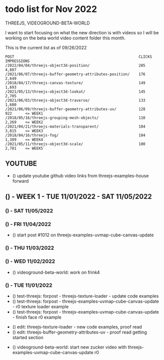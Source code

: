 # todo list for Nov 2022

THREEJS, VIDEOGROUND-BETA-WORLD

I want to start focusing on what the new direction is with videos so I will be working on the beta world video content folder this month.



This is the current list as of 09/26/2022
```
POST                                                        CLICKS  IMPRESSIONS
/2022/04/04/threejs-object3d-position/                      285     4,887
/2021/06/07/threejs-buffer-geometry-attributes-position/    176     2,649
/2018/04/17/threejs-canvas-texture/                         149     1,693
/2021/05/13/threejs-object3d-lookat/                        145     2,705
/2021/06/03/threejs-object3d-traverse/                      133     1,600
/2021/06/09/threejs-buffer-geometry-attributes-uv/          128     922      <= WEEK1
/2018/05/16/threejs-grouping-mesh-objects/                  110     2,269    <= WEEK2
/2021/04/21/threejs-materials-transparent/                  104     3,815    <= WEEK3
/2018/04/16/threejs-fog/                                    104     1,389    <= WEEK4
/2021/05/11/threejs-object3d-scale/                         100     2,781    <= WEEK5
```

## YOUTUBE
* () update youtube github video links from threejs-examples-house forward


<!-------- ----------
-- WEEK 1
---------- --------->
## () - WEEK 1 - TUE 11/01/2022 - SAT 11/05/2022

### () - SAT 11/05/2022

### () - FRI 11/04/2022
* () start post #1012 on threejs-examples-uvmap-cube-canvas-update

### () - THU 11/03/2022

### () - WED 11/02/2022
<!-- VIDEOGROUND-BETA-WORLD -->
* () videoground-beta-world: work on frink4

### () - TUE 11/01/2022
<!-- test_threejs -->
* () test-threejs: forpost - threejs-texture-loader - update code examples
* () test-threejs: forpost - threejs-examples-uvmap-cube-canvas-update - r0 texture loader example
* () test-threejs: forpost - threejs-examples-uvmap-cube-canvas-update - finish face r0 example


<!-- EDIT -->
* () edit: threejs-texture-loader - new code examples, proof read
* () edit: threejs-buffer-geometry-attributes-uv - proof read getting started section

<!-- videoground-beta-world -->
* () videoground-beta-world: start new zucker video with threejs-examples-uvmap-cube-canvas-update r0



